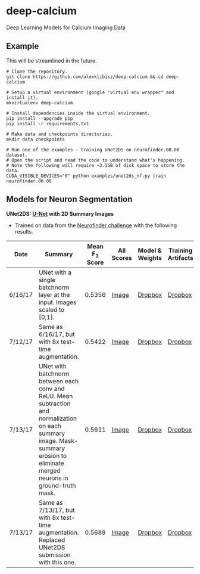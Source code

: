 # deep-calcium

Deep Learning Models for Calcium Imaging Data

## Example

This will be streamlined in the future.

```
# Clone the repository.
git clone https://github.com/alexklibisz/deep-calcium && cd deep-calcium

# Setup a virtual environment (google "virtual env wrapper" and install it).
mkvirtualenv deep-calcium

# Install dependencies inside the virtual environment.
pip install --upgrade pip
pip install -r requirements.txt

# Make data and checkpoints directories.
mkdir data checkpoints

# Run one of the examples - training UNet2DS on neurofinder.00.00 dataset.
# Open the script and read the code to understand what's happening.
# Note the following will require ~3.1GB of disk space to store the data.
CUDA_VISIBLE_DEVICES="0" python examples/unet2ds_nf.py train neurofinder.00.00

```

## Models for Neuron Segmentation

**UNet2DS: [U-Net](https://arxiv.org/abs/1505.04597) with 2D Summary Images**

- Trained on data from the [Neurofinder challenge](http://neurofinder.codeneuro.org/) with the following results.

| Date | Summary | Mean F<sub>1</sub> Score | All Scores | Model & Weights | Training Artifacts | Commit |
|---|---|---|---|---|---|---|
|6/16/17|UNet with a single batchnorm layer at the input. Images scaled to [0,1]. |0.5356|[Image](https://github.com/alexklibisz/deep-calcium/blob/dev/media/nf_scores_unet2ds_0.5356.png)|[Dropbox](https://www.dropbox.com/sh/tqbclt7muuvqfw4/AACqVVA8oJlZNIYvfc6x6gO2a/weights_val_nf_f1_mean.hdf5?dl=1)|[Dropbox](https://www.dropbox.com/sh/tqbclt7muuvqfw4/AADET6ZVlUbHZsqHKgwDOysXa?dl=0)|[0bda9d4](https://github.com/alexklibisz/deep-calcium/commit/0bda9d4b9cad71fb3685671c2e699c88d9195a24)|
|7/12/17|Same as 6/16/17, but with 8x test-time augmentation. |0.5422|[Image](https://github.com/alexklibisz/deep-calcium/blob/dev/media/nf_scores_unet2ds-tta_0.5422.png)|[Dropbox](https://www.dropbox.com/s/x5bv4klz16ai6wa/model_val_nf_f1_mean.hdf5?dl=1)|[Dropbox](https://www.dropbox.com/sh/tqbclt7muuvqfw4/AADET6ZVlUbHZsqHKgwDOysXa?dl=0)|[f1b33bf](https://github.com/alexklibisz/deep-calcium/commit/f1b33bfe48425d0d7a33f7f74ded19905a24b88f)|
|7/13/17|UNet with batchnorm between each conv and ReLU. Mean subtraction and normalization on each summary image. Mask-summary erosion to eliminate merged neurons in ground-truth mask.|0.5611|[Image](https://github.com/alexklibisz/deep-calcium/blob/dev/media/nf_scores_unet2ds_0.5611.png)|[Dropbox](https://www.dropbox.com/sh/5nwrxj1pvsbxvwn/AAAteOMVC45Ovf6g2iu10c_Ya/1499980441_model_07_0.843.hdf5?dl=1)|[Dropbox](https://www.dropbox.com/sh/5nwrxj1pvsbxvwn/AABW_ksvueR3GdJIVCyNdFxIa?dl=0)|[2b15d1b](https://github.com/alexklibisz/deep-calcium/blob/2b15d1b07a780ff4b2477524f255e41533fc6205/deepcalcium/models/neurons/unet_2d_summary.py)|
|7/13/17|Same as 7/13/17, but with 8x test-time augmentation. Replaced UNet2DS submission with this one. |0.5689|[Image](https://github.com/alexklibisz/deep-calcium/blob/dev/media/nf_scores_unet2ds-tta_0.5689.png)|[Dropbox](https://www.dropbox.com/sh/5nwrxj1pvsbxvwn/AAAteOMVC45Ovf6g2iu10c_Ya/1499980441_model_07_0.843.hdf5?dl=1)|[Dropbox](https://www.dropbox.com/sh/5nwrxj1pvsbxvwn/AABW_ksvueR3GdJIVCyNdFxIa?dl=0)|[2b15d1b](https://github.com/alexklibisz/deep-calcium/blob/2b15d1b07a780ff4b2477524f255e41533fc6205/deepcalcium/models/neurons/unet_2d_summary.py)|
